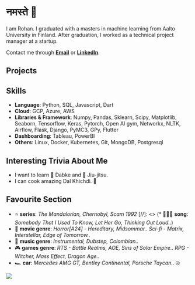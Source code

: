 # नमस्ते 🙏
I am Rohan. I graduated with a masters in machine learning from Aalto University in Finland. After graduation, I worked as a technical project manager at a startup. 

Contact me through **[Email](rohanchauhan22@gmail.com)** or **[LinkedIn](https://www.linkedin.com/in/rohan22/)**.

## Projects

## Skills
* **Language**: Python, SQL, Javascript, Dart
* **Cloud**: GCP, Azure, AWS
* **Libraries & Framework**: Numpy, Pandas, Sklearn, Scipy, Matplotlib, Seaborn, Tensorflow, Keras, Pytorch, Open AI gym, Networkx, NLTK, Airflow, Flask, Django, PyMC3, GPy, Flutter
* **Dashboarding**: Tableau, PowerBI
* **Others**: Linux, Docker, Kubernetes, Git, MongoDB, Postgresql

## Interesting Trivia About Me
* I want to learn 🕺 Dabke and 🥋 Jiu-jitsu.
* I can cook amazing Dal Khichdi. 🥘

## Favourite Section
* ⭐ **series**: *The Mandalorian, Chernobyl, Scam 1992*
[//]: <> (* 🦹🏼‍♂️ **song**: *Somebody That I Used To Know, Let Her Go, Thinking Out Loud..*)
* 🎥 **movie genre**: *Horror[A24] - Hereditary, Midsommar.. Sci-fi - Matrix, Interstellar, Edge of Tomorrow..*
* 🎵 **music genre**: *Instrumental, Dubstep, Colombian..*
* 🎮 **games genre**: *RTS - Battle Realms, AOE, Sins of Solar Empire.. RPG - Witcher, Mass Effect, Dragon Age..*
* 🏎️ **car**: *Mercedes AMG GT, Bentley Continental, Porsche Taycan..* 🤐


![](https://komarev.com/ghpvc/?username=rohanchauhan&color=ff69b4)

